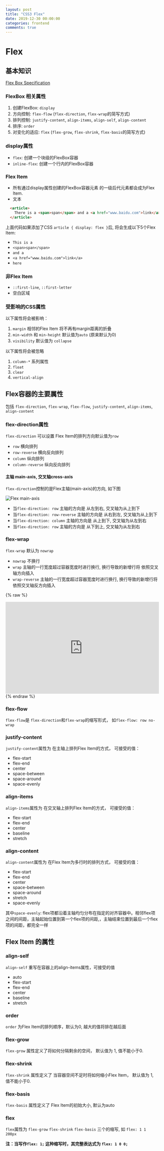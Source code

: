 ```yaml
---
layout: post
title: "CSS3 Flex"
date: 2019-12-30 00:00:00
categories: frontend
comments: true
---
```


# Flex

## 基本知识

[Flex Box Specification](https://drafts.csswg.org/css-flexbox/)

### FlexBox 相关属性

1. 创建FlexBox: `display`
2. 方向控制: `flex-flow` (`flex-direction`, `flex-wrap`的简写方式)
3. 排列控制: `justify-content`, `align-items`, `align-self`, `align-content`
4. 排序: `order`
5. 对变化的适应: `flex` (`flex-grow`, `flex-shrink`, `flex-basis`的简写方式)

### display属性

- `flex`: 创建一个块级的FlexBox容器
- `inline-flex`: 创建一个行内的FlexBox容器

### Flex Item

- 所有通过display属性创建的FlexBox容器元素 的一级后代元素都会成为Flex Item.
- 文本


```html
  <article>
    There is a <span>span</span> and a <a href="www.baidu.com">link</a> here
  </article>
```

上面代码如果添加了CSS `article { display: flex }`后, 将会生成以下5个Flex Item:

- `This is a`
- `<span>span</span>`
- `and a`
- `<a href="www.baidu.com">link</a>`
- `here`

### 非Flex Item
- `::first-line`, `::first-letter`
- 空白区域

### 受影响的CSS属性

以下属性将会被影响：
1. `margin` 相邻的Flex Item 将不再有margin距离的折叠
2. `min-width` 和 `min-height` 默认值为`auto` (原来默认为0)
3. `visibility` 默认值为 `collapse`

以下属性将会被忽略
1. `column-*` 系列属性
2. `float`
3. `clear`
4. `vertical-align`


## Flex容器的主要属性
 包括 `flex-direction`, `flex-wrap`, `flex-flow`, `justify-content`, `align-items`, `align-content`


### flex-direction属性

`flex-direction` 可以设置 Flex Item的排列方向默认值为`row`

- `row` 横向排列
- `row-reverse` 横向反向排列
- `column` 纵向排列
- `column-reverse` 纵向反向排列

#### 主轴 main-axis, 交叉轴cross-axis

`flex-direction`控制的是Flex主轴(main-axis)的方向, 如下图

![Flex main-axis](/assets/posts/2019-12-30-flex-and-grid/flex-main-axis.jpg "Flex main-axis")

- 当`flex-direction: row` 主轴的方向是 从左到右, 交叉轴为从上到下
- 当`flex-direction: row-reverse` 主轴的方向是 从右到左, 交叉轴为从上到下
- 当`flex-direction: column` 主轴的方向是 从上到下, 交叉轴为从左到右
- 当`flex-direction: row` 主轴的方向是 从下到上, 交叉轴为从左到右


### flex-wrap

`flex-wrap` 默认为 `nowrap`

- `nowrap` 不换行
- `wrap` 主轴的一行宽度超过容器宽度时进行换行, 换行导致的新增行将 依照交叉轴方向插入
- `wrap-reverse` 主轴的一行宽度超过容器宽度时进行换行, 换行导致的新增行将 依照交叉轴反方向插入

{% raw %}
<iframe height="302" style="width: 100%;" scrolling="no" title="zYxaQMV" src="https://codepen.io/jason-heylon/embed/zYxaQMV?height=302&theme-id=dark&default-tab=css,result" frameborder="no" allowtransparency="true" allowfullscreen="true">
  See the Pen <a href='https://codepen.io/jason-heylon/pen/zYxaQMV'>zYxaQMV</a> by Jason  Heylon
  (<a href='https://codepen.io/jason-heylon'>@jason-heylon</a>) on <a href='https://codepen.io'>CodePen</a>.
</iframe>
{% endraw %}


### flex-flow

`flex-flow`是 `flex-direction`和`flex-wrap`的缩写形式， 如`flex-flow: row no-wrap`

### justify-content

`justify-content`属性为 在主轴上排列Flex Item的方式， 可接受的值：

- flex-start
- flex-end
- center
- space-between
- space-around
- space-evenly

### align-items

`align-items`属性为 在交叉轴上排列Flex Item的方式， 可接受的值：

- flex-start
- flex-end
- center
- baseline
- stretch

### align-content

`align-content`属性为 在Flex Item为多行时的排列方式， 可接受的值：

- flex-start
- flex-end
- center
- space-between
- space-around
- stretch
- space-evenly

其中`space-evenly`: flex项都沿着主轴均匀分布在指定的对齐容器中。相邻flex项之间的间距，主轴起始位置到第一个flex项的间距,，主轴结束位置到最后一个flex项的间距，都完全一样

## Flex Item 的属性

### align-self

`align-self` 重写在容器上的align-items属性，可接受的值

- auto
- flex-start
- flex-end
- center
- baseline
- stretch

### order

`order` 为Flex Item的排列顺序，默认为0, 越大的值将排在越后面

### flex-grow

`flex-grow` 属性定义了将如何分隔剩余的空间， 默认值为 1, 值不能小于0.

### flex-shrink

`flex-shrink` 属性定义了 当容器空间不足时将如何缩小Flex Item， 默认值为 1, 值不能小于0.

### flex-basis

`flex-basis` 属性定义了 Flex Item的初始大小, 默认为auto


### flex

`flex`属性为 `flex-grow` `flex-shrink`  `flex-basis` 三个的缩写, 如 `flex: 1 1 200px`

**注：当写作`flex: 1;` 这种缩写时，其完整表达式为 `flex: 1 0 0;`**

